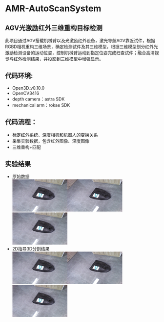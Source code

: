# AMR-AutoScanSystem

## AGV光激励红外三维重构目标检测
此项目通过AGV搭载机械臂以及光激励红外设备，激光导航AGV靠近试件，根据RGBD相机重构三维场景，确定检测试件及其三维模型，根据三维模型划分红外光激励检测设备的运动位姿，控制机械臂运动到指定位姿完成扫查试件；融合高清视觉与红外检测结果，并投影到三维模型中增强显示。<br>


## 代码环境:
+ Open3D_v0.10.0<br>
+ OpenCV3416<br>
+ depth camera：astra SDK<br>
+ mechanical arm：rokae SDK<br>

## 代码流程：
+ 标定红外系统、深度相机和机器人的变换关系<br>
+ 采集实验数据，包含红外图像、深度图像<br>
+ 三维重构+匹配<br>

## 实验结果
+ 原始数据<br>
<img src="https://github.com/XkdZy/AMR-AutoScanSystem/blob/main/result/1.jpg" width="180" height="105"><img src="https://github.com/XkdZy/AMR-AutoScanSystem/blob/main/result/2.jpg" width="180" height="105"><img src="https://github.com/XkdZy/AMR-AutoScanSystem/blob/main/result/1.jpg" width="180" height="105"/>
+ 2D指导3D分割结果<br>
<img src="https://github.com/XkdZy/AMR-AutoScanSystem/blob/main/result/1.jpg" width="180" height="105"><img src="https://github.com/XkdZy/AMR-AutoScanSystem/blob/main/result/2.jpg" width="180" height="105"><img src="https://github.com/XkdZy/AMR-AutoScanSystem/blob/main/result/1.jpg" width="180" height="105"/>
